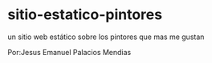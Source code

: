 # sitio-estatico-pintores
un sitio web estático sobre los pintores que mas me gustan

Por:Jesus Emanuel Palacios Mendias
